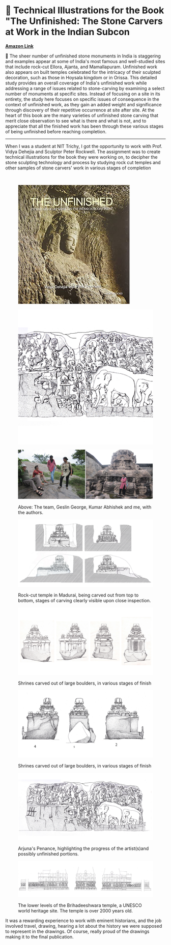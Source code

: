 # 🔨 Technical Illustrations for the Book "The Unfinished: The Stone Carvers at Work in the Indian Subcon

[**Amazon Link**](https://www.amazon.com/Unfinished-Stone-Carvers-Indian-Subcontinent/dp/9351941140)

📔 The sheer number of unfinished stone monuments in India is staggering and examples appear at some of India's most famous and well-studied sites that include rock-cut Ellora, Ajanta, and Mamallapuram. Unfinished work also appears on built temples celebrated for the intricacy of their sculpted decoration, such as those in Hoysala kingdom or in Orissa. This detailed study provides an overall coverage of India's unfinished work while addressing a range of issues related to stone-carving by examining a select number of monuments at specific sites. Instead of focusing on a site in its entirety, the study here focuses on specific issues of consequence in the context of unfinished work, as they gain an added weight and significance through discovery of their repetitive occurrence at site after site. At the heart of this book are the many varieties of unfinished stone carving that merit close observation to see what is there and what is not, and to appreciate that all the finished work has been through these various stages of being unfinished before reaching completion.

***

When I was a student at NIT Trichy, I got the opportunity to work with Prof. Vidya Dehejia and Sculptor Peter Rockwell. The assignment was to create technical illustrations for the book they were working on, to decipher the stone sculpting technology and process by studying rock cut temples and other samples of stone carvers' work in various stages of completion

<div>

<figure><img src="../../.gitbook/assets/2.png" alt="" width="375"><figcaption></figcaption></figure>

 

<figure><img src="../../.gitbook/assets/1.png" alt="" width="351"><figcaption></figcaption></figure>

</div>

<figure><img src="../../.gitbook/assets/ch_0 (4).jpg" alt=""><figcaption></figcaption></figure>

<figure><img src="../../.gitbook/assets/ch_1 (3).jpg" alt=""><figcaption><p>Above: The team, Geslin George, Kumar Abhishek and me, with the authors.</p></figcaption></figure>

<figure><img src="../../.gitbook/assets/ch_2 (2).jpg" alt=""><figcaption><p>Rock-cut temple in Madurai, being carved out from top to bottom, stages of carving clearly visible upon close inspection.</p></figcaption></figure>

<figure><img src="../../.gitbook/assets/ch_3 (2).jpg" alt=""><figcaption><p>Shrines carved out of large boulders, in various stages of finish</p></figcaption></figure>

<figure><img src="../../.gitbook/assets/ch_4 (2).jpg" alt=""><figcaption><p>Shrines carved out of large boulders, in various stages of finish</p></figcaption></figure>

<figure><img src="../../.gitbook/assets/ch_5 (1).jpg" alt=""><figcaption><p>Arjuna's Penance, highlighting the progress of the artist(s)and possibly unfinished portions.</p></figcaption></figure>

<figure><img src="../../.gitbook/assets/ch_6 (2).jpg" alt=""><figcaption><p>The lower levels of the Brihadeeshwara temple, a UNESCO world heritage site. The temple is over 2000 years old.</p></figcaption></figure>

It was a rewarding experience to work with eminent historians, and the job involved travel, drawing, hearing a lot about the history we were supposed to represent in the drawings. Of course, really proud of the drawings making it to the final publication.
